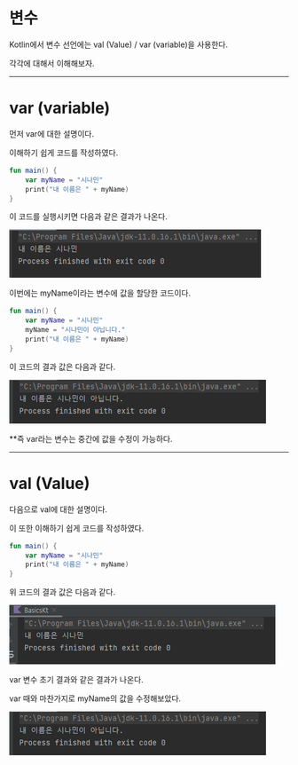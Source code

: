 
# 변수

Kotlin에서 변수 선언에는 val (Value) / var (variable)을 사용한다.

각각에 대해서 이해해보자.

-----------

# var (variable)

먼저 var에 대한 설명이다.

이해하기 쉽게 코드를 작성하였다.

```kotlin
fun main() {  
    var myName = "시나민"  
    print("내 이름은 " + myName)  
}
```

이 코드를 실행시키면 다음과 같은 결과가 나온다.

![var결과1](https://raw.githubusercontent.com/tlskals/img/main/Kotlin/var결과1.PNG)

이번에는 myName이라는 변수에 값을 할당한 코드이다.

```kotlin
fun main() {  
    var myName = "시나민"  
    myName = "시나민이 아닙니다."  
    print("내 이름은 " + myName)  
}
```

이 코드의 결과 값은 다음과 같다.

![var결과2](https://raw.githubusercontent.com/tlskals/img/main/Kotlin/var결과2.PNG)

**즉 var라는 변수는 중간에 값을 수정이 가능하다.

------

# val (Value)

다음으로 val에 대한 설명이다.

이 또한 이해하기 쉽게 코드를 작성하였다.

```kotlin
fun main() {  
    var myName = "시나민"  
    print("내 이름은 " + myName)  
}
```

위 코드의 결과 값은 다음과 같다.

![val결과](https://raw.githubusercontent.com/tlskals/img/main/Kotlin/val결과.PNG)

var 변수 초기 결과와 같은 결과가 나온다.

var 때와 마찬가지로 myName의 값을 수정해보았다.

![val수정](https://raw.githubusercontent.com/tlskals/img/main/Kotlin/var결과2.PNG)